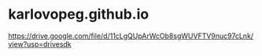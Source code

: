 # karlovopeg.github.io
https://drive.google.com/file/d/11cLgQUpArWcOb8sgWUVFTV9nuc97cLnk/view?usp=drivesdk
